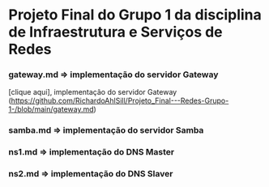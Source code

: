 # Projeto Final do Grupo 1 da disciplina de Infraestrutura e Serviços de Redes

### gateway.md => implementação do servidor Gateway
[clique aqui], implementação do servidor Gateway (https://github.com/RichardoAhlSill/Projeto_Final---Redes-Grupo-1-/blob/main/gateway.md)
### samba.md => implementação do servidor Samba
### ns1.md => implementação do DNS Master
### ns2.md => implementação do DNS Slaver
